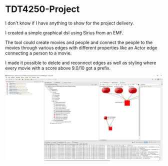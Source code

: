 # TDT4250-Project
I don't know if I have anything to show for the project delivery.

I created a simple graphical dsl using Sirius from an EMF.

The tool could create movies and people and connect the people to the movies through various edges with different properties like an Actor edge connecting
a person to a movie.

I made it possible to delete and reconnect edges as well as styling where every movie with a score above 9.0/10 got a prefix.

![picture of my work](imdb.png?raw=true "work")